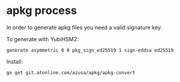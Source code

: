 # apkg process

In order to generate apkg files you need a valid signature key.

To generate with YubiHSM2:

	generate asymmetric 0 0 pkg_sign_ed25519 1 sign-eddsa ed25519

Install:

	go get git.atonline.com/azusa/apkg/apkg-convert
